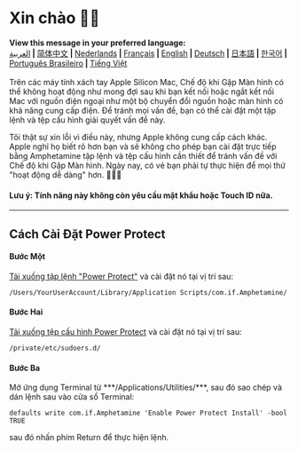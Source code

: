 # Xin chào 👋🏼
<b>View this message in your preferred language:</b><br><a href="https://x74353.github.io/Amphetamine-Power-Protect/Localized/PowerProtectInstall_Arabic.html">العربية</a><b> | </b><a href="https://x74353.github.io/Amphetamine-Power-Protect/Localized/PowerProtectInstall_ChineseSimplified.html">简体中文<a><b> | </b><a href="https://x74353.github.io/Amphetamine-Power-Protect/Localized/PowerProtectInstall_Dutch.html">Nederlands</a><b> | </b><a href="https://x74353.github.io/Amphetamine-Power-Protect/Localized/PowerProtectInstall_French.html">Français</a><b> | </b><a href="https://x74353.github.io/Amphetamine-Power-Protect/">English</a><b> | </b><a href="https://x74353.github.io/Amphetamine-Power-Protect/Localized/PowerProtectInstall_German.html">Deutsch</a><b> | </b><a href="https://x74353.github.io/Amphetamine-Power-Protect/Localized/PowerProtectInstall_Japanese.html">日本語</a><b> | </b><a href="https://x74353.github.io/Amphetamine-Power-Protect/Localized/PowerProtectInstall_Korean.html">한국어</a><b> | </b><a href="https://x74353.github.io/Amphetamine-Power-Protect/Localized/PowerProtectInstall_Portuguese.html">Português Brasileiro</a><b> | </b><a href="https://x74353.github.io/Amphetamine-Power-Protect/Localized/PowerProtectInstall_Vietnamese.html">Tiếng Việt</a>
<br><br>
Trên các máy tính xách tay Apple Silicon Mac, Chế độ khi Gập Màn hình có thể không hoạt động như mong đợi sau khi bạn kết nối hoặc ngắt kết nối Mac với nguồn điện ngoại như một bộ chuyển đổi nguồn hoặc màn hình có khả năng cung cấp điện. Để tránh mọi vấn đề, bạn có thể cài đặt một tập lệnh và tệp cấu hình giải quyết vấn đề này.

Tôi thật sự xin lỗi vì điều này, nhưng Apple không cung cấp cách khác. Apple nghĩ họ biết rõ hơn bạn và sẽ không cho phép bạn cài đặt trực tiếp bằng Amphetamine tập lệnh và tệp cấu hình cần thiết để tránh vấn đề với Chế độ khi Gập Màn hình. Ngày nay, có vẻ bạn phải tự thực hiện để mọi thứ "hoạt động dễ dàng" hơn. 🔨💪🏼

<h4>Lưu ý: Tính năng này không còn yêu cầu mật khẩu hoặc Touch ID nữa.</h4>

---

## Cách Cài Đặt Power Protect

<h4>Bước Một</h4>
<a href="https://raw.githubusercontent.com/x74353/Amphetamine/master/Files/PowerProtect_Script.zip">Tải xuống tập lệnh "Power Protect"</a> và cài đặt nó tại vị trí sau:<br>
   
```
/Users/YourUserAccount/Library/Application Scripts/com.if.Amphetamine/
```

<h4>Bước Hai</h4>
<a href="https://raw.githubusercontent.com/x74353/Amphetamine/master/Files/PowerProtect_Configuration.zip">Tải xuống tệp cấu hình Power Protect</a> và cài đặt nó tại vị trí sau:
   
```
/private/etc/sudoers.d/
```

<h4>Bước Ba</h4>
Mở ứng dụng Terminal từ ***/Applications/Utilities/***, sau đó sao chép và dán lệnh sau vào cửa sổ Terminal:

```
defaults write com.if.Amphetamine 'Enable Power Protect Install' -bool TRUE
```

sau đó nhấn phím Return để thực hiện lệnh.

